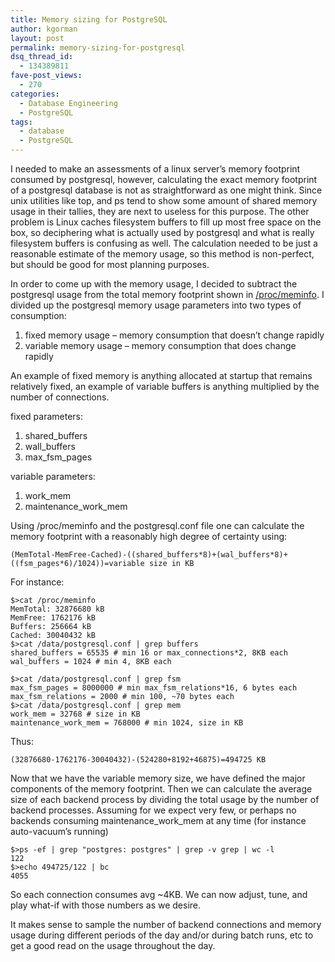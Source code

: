 ```yaml
---
title: Memory sizing for PostgreSQL
author: kgorman
layout: post
permalink: memory-sizing-for-postgresql
dsq_thread_id:
  - 134389811
fave-post_views:
  - 270
categories:
  - Database Engineering
  - PostgreSQL
tags:
  - database
  - PostgreSQL
---
```

I needed to make an assessments of a linux server&#8217;s memory footprint consumed by postgresql, however, calculating the exact memory footprint of a postgresql database is not as straightforward as one might think. Since unix utilities like top, and ps tend to show some amount of shared memory usage in their tallies, they are next to useless for this purpose. The other problem is Linux caches filesystem buffers to fill up most free space on the box, so deciphering what is actually used by postgresql and what is really filesystem buffers is confusing as well. The calculation needed to be just a reasonable estimate of the memory usage, so this method is non-perfect, but should be good for most planning purposes.

In order to come up with the memory usage, I decided to subtract the postgresql usage from the total memory footprint shown in [/proc/meminfo][1]. I divided up the postgresql memory usage parameters into two types of consumption:

1.  fixed memory usage &#8211; memory consumption that doesn&#8217;t change rapidly
2.  variable memory usage &#8211; memory consumption that does change rapidly

An example of fixed memory is anything allocated at startup that remains relatively fixed, an example of variable buffers is anything multiplied by the number of connections.

fixed parameters:

1.  shared_buffers
2.  wall_buffers
3.  max_fsm_pages

variable parameters:

1.  work_mem
2.  maintenance_work_mem

Using /proc/meminfo and the postgresql.conf file one can calculate the memory footprint with a reasonably high degree of certainty using:

```
(MemTotal-MemFree-Cached)-((shared_buffers*8)+(wal_buffers*8)+((fsm_pages*6)/1024))=variable size in KB
```

For instance:

```
$>cat /proc/meminfo
MemTotal: 32876680 kB
MemFree: 1762176 kB
Buffers: 256664 kB
Cached: 30040432 kB
$>cat /data/postgresql.conf | grep buffers
shared_buffers = 65535 # min 16 or max_connections*2, 8KB each
wal_buffers = 1024 # min 4, 8KB each

$>cat /data/postgresql.conf | grep fsm
max_fsm_pages = 8000000 # min max_fsm_relations*16, 6 bytes each
max_fsm_relations = 2000 # min 100, ~70 bytes each
$>cat /data/postgresql.conf | grep mem
work_mem = 32768 # size in KB
maintenance_work_mem = 768000 # min 1024, size in KB
```

Thus:

```(32876680-1762176-30040432)-(524280+8192+46875)=494725 KB```

Now that we have the variable memory size, we have defined the major components of the memory footprint. Then we can calculate the average size of each backend process by dividing the total usage by the number of backend processes. Assuming for we expect very few, or perhaps no backends consuming maintenance\_work\_mem at any time (for instance auto-vacuum&#8217;s running)

```
$>ps -ef | grep "postgres: postgres" | grep -v grep | wc -l
122
$>echo 494725/122 | bc
4055
```

So each connection consumes avg ~4KB. We can now adjust, tune, and play what-if with those numbers as we desire.

It makes sense to sample the number of backend connections and memory usage during different periods of the day and/or during batch runs, etc to get a good read on the usage throughout the day.

 [1]: http://www.redhat.com/advice/tips/meminfo.html
